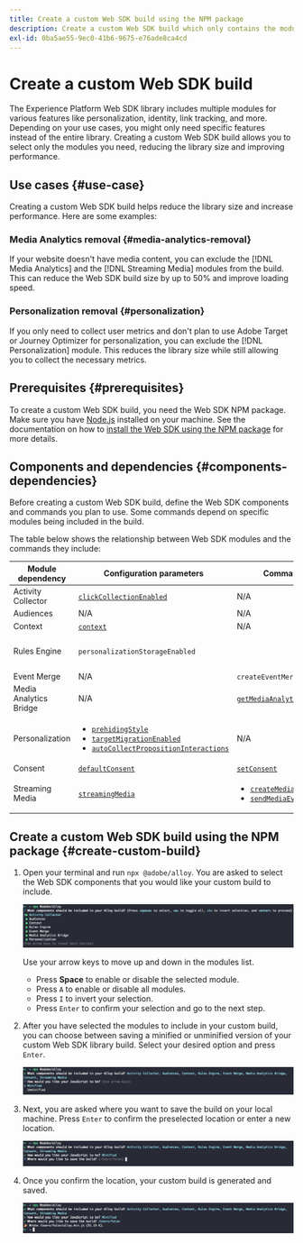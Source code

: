 ```yaml
---
title: Create a custom Web SDK build using the NPM package
description: Create a custom Web SDK build which only contains the modules that you need.
exl-id: 0ba5ae55-9ec0-41b6-9675-e76ade8ca4cd
---
```

# Create a custom Web SDK build

The Experience Platform Web SDK library includes multiple modules for various features like personalization, identity, link tracking, and more. Depending on your use cases, you might only need specific features instead of the entire library. Creating a custom Web SDK build allows you to select only the modules you need, reducing the library size and improving performance.

## Use cases {#use-case}

Creating a custom Web SDK build helps reduce the library size and increase performance. Here are some examples:

### Media Analytics removal {#media-analytics-removal}

If your website doesn't have media content, you can exclude the [!DNL Media Analytics] and the [!DNL Streaming Media] modules from the build. This can reduce the Web SDK build size by up to 50% and improve loading speed.

### Personalization removal {#personalization}

If you only need to collect user metrics and don't plan to use Adobe Target or Journey Optimizer for personalization, you can exclude the [!DNL Personalization] module. This reduces the library size while still allowing you to collect the necessary metrics.

## Prerequisites {#prerequisites}

To create a custom Web SDK build, you need the Web SDK NPM package. Make sure you have [Node.js](https://nodejs.org/en/download/package-manager/all) installed on your machine. See the documentation on how to [install the Web SDK using the NPM package](npm.md) for more details.

## Components and dependencies {#components-dependencies}

Before creating a custom Web SDK build, define the Web SDK components and commands you plan to use. Some commands depend on specific modules being included in the build.

The table below shows the relationship between Web SDK modules and the commands they include:

| Module dependency | Configuration parameters | Commands | Size category |
|---------|----------|---------|---------|
| Activity Collector | [`clickCollectionEnabled`](../commands/configure/clickcollectionenabled.md) | N/A | Medium |
| Audiences | N/A | N/A | Small |
| Context | [`context`](../commands/configure/context.md) | N/A | Small |
| Rules Engine | `personalizationStorageEnabled` | |<ul><li>`evaluateRulesets`</li><li>[`subscribeRulesetItems`](../commands/subscriberulesetitems.md)</li></ul> | Medium |
| Event Merge | N/A | `createEventMergeId` | Small |
| Media Analytics Bridge | N/A | [`getMediaAnalyticsTracker`](../commands/getmediaanalyticstracker.md) | Large |
| Personalization | <ul><li>[`prehidingStyle`](../commands/configure/prehidingstyle.md)</li><li>[`targetMigrationEnabled`](../commands/configure/targetmigrationenabled.md)</li><li>[`autoCollectPropositionInteractions`](../commands/configure/autocollectpropositioninteractions.md)</li></ul>  | N/A | Large |
| Consent | [`defaultConsent`](../commands/configure/defaultconsent.md) | [`setConsent`](../commands/setconsent.md) | Small |
| Streaming Media | [`streamingMedia`](../commands/configure/streamingmedia.md) | <ul><li>[`createMediaSession`](../commands/createmediasession.md)</li><li>[`sendMediaEvent`](../commands/sendmediaevent.md)</li></ul> | Large |

## Create a custom Web SDK build using the NPM package {#create-custom-build}

1. Open your terminal and run `npx @adobe/alloy`. You are asked to select the Web SDK components that you would like your custom build to include.

    ![Image of a terminal showing the custom build module selection.](../assets/custom-build/npx.png)

    Use your arrow keys to move up and down in the modules list.

    * Press **Space** to enable or disable the selected module.
    * Press `A` to enable or disable all modules.
    * Press `I` to invert your selection.
    * Press `Enter` to confirm your selection and go to the next step.

1. After you have selected the modules to include in your custom build, you can choose between saving a minified or unminified version of your custom Web SDK library build. Select your desired option and press `Enter`.

    ![Image of a terminal showing the custom build minify selection.](../assets/custom-build/minify.png)

1. Next, you are asked where you want to save the build on your local machine. Press `Enter` to confirm the preselected location or enter a new location.

    ![Image of a terminal showing the custom build save option.](../assets/custom-build/save.png)

1. Once you confirm the location, your custom build is generated and saved.

    ![Image of a terminal showing the custom build saved location.](../assets/custom-build/saved.png)
